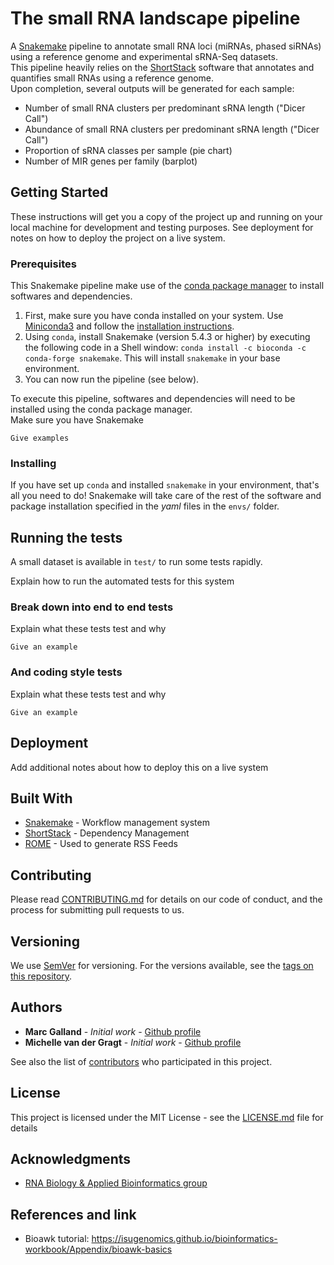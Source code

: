 # The small RNA landscape pipeline
A [Snakemake](https://snakemake.readthedocs.io/en/stable/) pipeline to annotate small RNA loci (miRNAs, phased siRNAs) using a reference genome and experimental sRNA-Seq datasets.  
This pipeline heavily relies on the [ShortStack](https://github.com/MikeAxtell/ShortStack) software that annotates and quantifies small RNAs using a reference genome.  
Upon completion, several outputs will be generated for each sample:
- Number of small RNA clusters per predominant sRNA length ("Dicer Call")
- Abundance of small RNA clusters per predominant sRNA length ("Dicer Call")
- Proportion of sRNA classes per sample (pie chart)
- Number of MIR genes per family (barplot)


## Getting Started

These instructions will get you a copy of the project up and running on your local machine for development and testing purposes. See deployment for notes on how to deploy the project on a live system.

### Prerequisites
This Snakemake pipeline make use of the [conda package manager](https://docs.conda.io/en/latest/) to install softwares and dependencies.
1. First, make sure you have conda installed on your system. Use [Miniconda3](https://docs.conda.io/en/latest/miniconda.html) and follow the [installation instructions](https://conda.io/projects/conda/en/latest/user-guide/install/index.html).  
2. Using `conda`, install Snakemake (version 5.4.3 or higher) by executing the following code in a Shell window: `conda install -c bioconda -c conda-forge snakemake`. This will install `snakemake` in your base environment.
3. You can now run the pipeline (see below).  

To execute this pipeline, softwares and dependencies will need to be installed using the conda package manager.   
Make sure you have Snakemake

```
Give examples
```

### Installing
If you have set up `conda` and installed `snakemake` in your environment, that's all you need to do! Snakemake will take care of the rest of the software and package installation specified in the _yaml_ files in the `envs/` folder.


## Running the tests
A small dataset is available in `test/` to run some tests rapidly.   

Explain how to run the automated tests for this system

### Break down into end to end tests

Explain what these tests test and why

```
Give an example
```

### And coding style tests

Explain what these tests test and why

```
Give an example
```

## Deployment

Add additional notes about how to deploy this on a live system

## Built With

* [Snakemake](https://snakemake.readthedocs.io/en/stable/) - Workflow management system
* [ShortStack](https://github.com/MikeAxtell/ShortStack) - Dependency Management
* [ROME](https://rometools.github.io/rome/) - Used to generate RSS Feeds

## Contributing

Please read [CONTRIBUTING.md](https://gist.github.com/PurpleBooth/b24679402957c63ec426) for details on our code of conduct, and the process for submitting pull requests to us.

## Versioning

We use [SemVer](http://semver.org/) for versioning. For the versions available, see the [tags on this repository](https://github.com/BleekerLab/small_rna_landscape).

## Authors

* **Marc Galland** - *Initial work* - [Github profile](https://github.com/mgalland)
* **Michelle van der Gragt** - *Initial work* - [Github profile](https://github.com/MvanderGragt)

See also the list of [contributors](https://github.com/your/project/contributors) who participated in this project.

## License

This project is licensed under the MIT License - see the [LICENSE.md](LICENSE.md) file for details

## Acknowledgments

* [RNA Biology & Applied Bioinformatics group](http://sils.uva.nl/content/research-groups/rna-biology--applied-bioinformatics/rna-biology--applied-bioinformatics.html)

## References and link
* Bioawk tutorial: https://isugenomics.github.io/bioinformatics-workbook/Appendix/bioawk-basics
